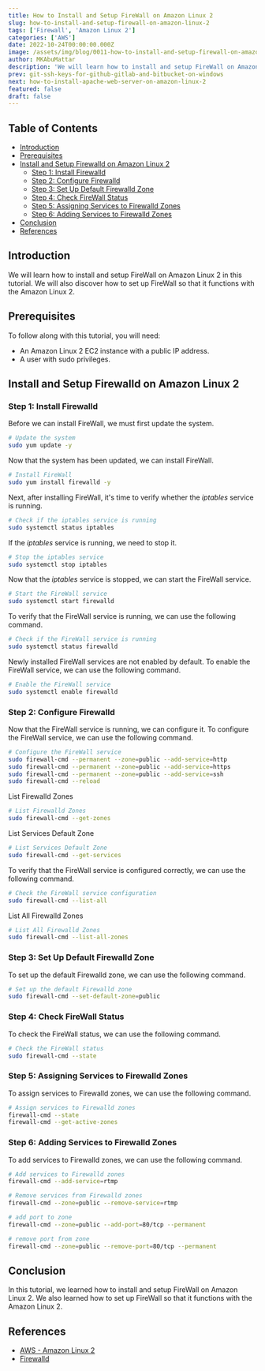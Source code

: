 ```yaml
---
title: How to Install and Setup FireWall on Amazon Linux 2
slug: how-to-install-and-setup-firewall-on-amazon-linux-2
tags: ['Firewall', 'Amazon Linux 2']
categories: ['AWS']
date: 2022-10-24T00:00:00.000Z
image: /assets/img/blog/0011-how-to-install-and-setup-firewall-on-amazon-linux-2/how-to-install-and-setup-firewall-on-amazon-linux-2.jpg
author: MKAbuMattar
description: 'We will learn how to install and setup FireWall on Amazon Linux 2 in this tutorial. We will also discover how to set up FireWall so that it functions with the Amazon Linux 2.'
prev: git-ssh-keys-for-github-gitlab-and-bitbucket-on-windows
next: how-to-install-apache-web-server-on-amazon-linux-2
featured: false
draft: false
---
```


## Table of Contents

- [Introduction](#introduction)
- [Prerequisites](#prerequisites)
- [Install and Setup Firewalld on Amazon Linux 2](#install-and-setup-firewalld-on-amazon-linux-2)
  - [Step 1: Install Firewalld](#step-1-install-firewalld)
  - [Step 2: Configure Firewalld](#step-2-configure-firewalld)
  - [Step 3: Set Up Default Firewalld Zone](#step-3-set-up-default-firewalld-zone)
  - [Step 4: Check FireWall Status](#step-4-check-firewall-status)
  - [Step 5: Assigning Services to Firewalld Zones](#step-5-assigning-services-to-firewalld-zones)
  - [Step 6: Adding Services to Firewalld Zones](#step-6-adding-services-to-firewalld-zones)
- [Conclusion](#conclusion)
- [References](#references)

## Introduction

We will learn how to install and setup FireWall on Amazon Linux 2 in this tutorial. We will also discover how to set up FireWall so that it functions with the Amazon Linux 2.

## Prerequisites

To follow along with this tutorial, you will need:

- An Amazon Linux 2 EC2 instance with a public IP address.
- A user with sudo privileges.

## Install and Setup Firewalld on Amazon Linux 2

### Step 1: Install Firewalld

Before we can install FireWall, we must first update the system.

```bash
# Update the system
sudo yum update -y
```

Now that the system has been updated, we can install FireWall.

```bash
# Install FireWall
sudo yum install firewalld -y
```

Next, after installing FireWall, it's time to verify whether the _iptables_ service is running.

```bash
# Check if the iptables service is running
sudo systemctl status iptables
```

If the _iptables_ service is running, we need to stop it.

```bash
# Stop the iptables service
sudo systemctl stop iptables
```

Now that the _iptables_ service is stopped, we can start the FireWall service.

```bash
# Start the FireWall service
sudo systemctl start firewalld
```

To verify that the FireWall service is running, we can use the following command.

```bash
# Check if the FireWall service is running
sudo systemctl status firewalld
```

Newly installed FireWall services are not enabled by default. To enable the FireWall service, we can use the following command.

```bash
# Enable the FireWall service
sudo systemctl enable firewalld
```

### Step 2: Configure Firewalld

Now that the FireWall service is running, we can configure it. To configure the FireWall service, we can use the following command.

```bash
# Configure the FireWall service
sudo firewall-cmd --permanent --zone=public --add-service=http
sudo firewall-cmd --permanent --zone=public --add-service=https
sudo firewall-cmd --permanent --zone=public --add-service=ssh
sudo firewall-cmd --reload
```

List Firewalld Zones

```bash
# List Firewalld Zones
sudo firewall-cmd --get-zones
```

List Services Default Zone

```bash
# List Services Default Zone
sudo firewall-cmd --get-services
```

To verify that the FireWall service is configured correctly, we can use the following command.

```bash
# Check the FireWall service configuration
sudo firewall-cmd --list-all
```

List All Firewalld Zones

```bash
# List All Firewalld Zones
sudo firewall-cmd --list-all-zones
```

### Step 3: Set Up Default Firewalld Zone

To set up the default Firewalld zone, we can use the following command.

```bash
# Set up the default Firewalld zone
sudo firewall-cmd --set-default-zone=public
```

### Step 4: Check FireWall Status

To check the FireWall status, we can use the following command.

```bash
# Check the FireWall status
sudo firewall-cmd --state
```

### Step 5: Assigning Services to Firewalld Zones

To assign services to Firewalld zones, we can use the following command.

```bash
# Assign services to Firewalld zones
firewall-cmd --state
firewall-cmd --get-active-zones
```

### Step 6: Adding Services to Firewalld Zones

To add services to Firewalld zones, we can use the following command.

```bash
# Add services to Firewalld zones
firewall-cmd --add-service=rtmp

# Remove services from Firewalld zones
firewall-cmd --zone=public --remove-service=rtmp

# add port to zone
firewall-cmd --zone=public --add-port=80/tcp --permanent

# remove port from zone
firewall-cmd --zone=public --remove-port=80/tcp --permanent
```

## Conclusion

In this tutorial, we learned how to install and setup FireWall on Amazon Linux 2. We also learned how to set up FireWall so that it functions with the Amazon Linux 2.

## References

- [AWS - Amazon Linux 2](https://aws.amazon.com/amazon-linux-2/)
- [Firewalld](https://firewalld.org/)
